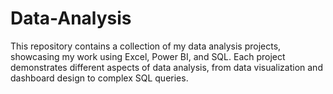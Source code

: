 # Data-Analysis
This repository contains a collection of my data analysis projects, showcasing my work using Excel, Power BI, and SQL. Each project demonstrates different aspects of data analysis, from data visualization and dashboard design to complex SQL queries.
